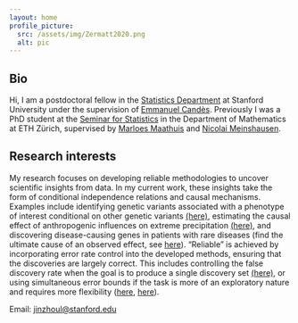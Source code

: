 ```yaml
---
layout: home
profile_picture:
  src: /assets/img/Zermatt2020.png
  alt: pic
---
```


## Bio
Hi, I am a postdoctoral fellow in the [Statistics Department](https://statistics.stanford.edu/) at Stanford University under the supervision of [Emmanuel Candès](https://candes.su.domains/). 
Previously I was a PhD student at the [Seminar for Statistics](https://math.ethz.ch/sfs) in the Department of Mathematics at ETH Zürich, 
supervised by [Marloes Maathuis](https://sites.google.com/view/marloes-maathuis) and [Nicolai Meinshausen](https://stat.ethz.ch/~nicolai/).

## Research interests
My research focuses on developing reliable methodologies to uncover scientific insights from data. 
In my current work, these insights take the form of conditional independence relations and causal mechanisms. 
Examples include identifying genetic variants associated with a phenotype of interest conditional on other genetic variants [(here)](https://academic.oup.com/jrsssb/article-abstract/86/4/966/7618756?redirectedFrom=fulltext),
estimating the causal effect of anthropogenic influences on extreme precipitation [(here)](https://www.tandfonline.com/doi/full/10.1080/01621459.2023.2252141), and discovering disease-causing genes in patients 
with rare diseases (find the ultimate cause of an observed effect, see [here](https://arxiv.org/abs/2410.12151)).
“Reliable” is achieved by incorporating error rate control into the developed methods, ensuring that the discoveries are largely correct. 
This includes controlling the false discovery rate when the goal is to produce a single discovery set [(here)](https://rss.onlinelibrary.wiley.com/doi/10.1111/rssb.12430), 
or using simultaneous error bounds if the task is more of an exploratory nature and requires more flexibility ([here](https://academic.oup.com/jrsssb/article-abstract/86/4/966/7618756?redirectedFrom=fulltext), [here](https://arxiv.org/abs/2401.03834)).

Email: jinzhoul@stanford.edu


<br />

<br />

<br />

<br />

<br />

<!---
Here are my [CV](/assets/file/CV_JinzhouLi.pdf), [Github](https://github.com/Jinzhou-Li) and [Google Scholar](https://scholar.google.com/citations?user=xtPvl4UAAAAJ&hl=en&oi=ao).
 --->


